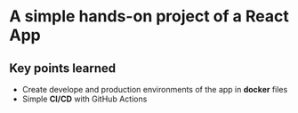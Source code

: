 # A simple hands-on project of a React App

## Key points learned

- Create develope and production environments of the app in **docker** files
- Simple **CI/CD** with GitHub Actions
